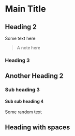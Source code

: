 # Main Title

<!-- index-start -->
<!-- index-end -->

## Heading 2

Some text here

> A note here

### Heading 3

## Another Heading 2

### Sub heading 3

#### Sub sub heading 4

Some random text

##             Heading with spaces